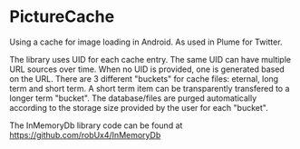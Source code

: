 PictureCache
============

Using a cache for image loading in Android. As used in Plume for Twitter.

The library uses UID for each cache entry. The same UID can have multiple URL sources over time.
When no UID is provided, one is generated based on the URL.
There are 3 different "buckets" for cache files: eternal, long term and short term.
A short term item can be transparently transfered to a longer term "bucket".
The database/files are purged automatically according to the storage size provided by the user for each "bucket".

The InMemoryDb library code can be found at https://github.com/robUx4/InMemoryDb